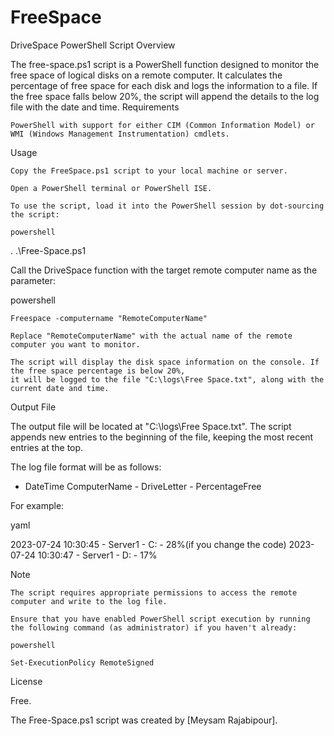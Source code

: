 # FreeSpace
DriveSpace PowerShell Script
Overview

The free-space.ps1 script is a PowerShell function designed to monitor the free space of logical disks on a remote computer. It calculates the percentage of 
free space for each disk and logs the information to a file. If the free space falls below 20%, the script will append the details to the log file with the date and time.
Requirements

    PowerShell with support for either CIM (Common Information Model) or WMI (Windows Management Instrumentation) cmdlets.

Usage

    Copy the FreeSpace.ps1 script to your local machine or server.

    Open a PowerShell terminal or PowerShell ISE.

    To use the script, load it into the PowerShell session by dot-sourcing the script:

    powershell

. .\Free-Space.ps1

Call the DriveSpace function with the target remote computer name as the parameter:

powershell

    Freespace -computername "RemoteComputerName"

    Replace "RemoteComputerName" with the actual name of the remote computer you want to monitor.

    The script will display the disk space information on the console. If the free space percentage is below 20%, 
    it will be logged to the file "C:\logs\Free Space.txt", along with the current date and time.

Output File

The output file will be located at "C:\logs\Free Space.txt". The script appends new entries to the beginning of the file, keeping the most recent entries at the top.

The log file format will be as follows:

- DateTime ComputerName - DriveLetter - PercentageFree 

For example:

yaml

2023-07-24 10:30:45  - Server1 - C: - 28%(if you change the code)
2023-07-24 10:30:47 - Server1 - D: - 17% 

Note

    The script requires appropriate permissions to access the remote computer and write to the log file.

    Ensure that you have enabled PowerShell script execution by running the following command (as administrator) if you haven't already:

    powershell

    Set-ExecutionPolicy RemoteSigned

License

Free.


The Free-Space.ps1 script was created by [Meysam Rajabipour].
